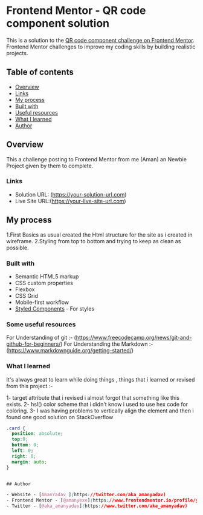 # Frontend Mentor - QR code component solution

This is a solution to the [QR code component challenge on Frontend Mentor](https://www.frontendmentor.io/challenges/qr-code-component-iux_sIO_H). Frontend Mentor challenges to improve my coding skills by building realistic projects.

## Table of contents

  - [Overview](#overview)
  - [Links](#links)
  - [My process](#my-process)
  - [Built with](#built-with)
  - [Useful resources](#useful-resources)
  - [What I learned](#what-i-learned)
  - [Author](#author)




## Overview
This a challenge posting to Frontend Mentor from me (Aman) an Newbie Project given by them to complete.


### Links

- Solution URL: (https://your-solution-url.com)
- Live Site URL:(https://your-live-site-url.com)

## My process
 1.First Basics as usual created the Html structure for the site as i created in wireframe.
 2.Styling from top to bottom and trying to keep as clean as possible.

### Built with

- Semantic HTML5 markup
- CSS custom properties
- Flexbox
- CSS Grid
- Mobile-first workflow
- [Styled Components](https://styled-components.com/) - For styles


### Some useful resources

For Understanding of git :- (https://www.freecodecamp.org/news/git-and-github-for-beginners/)
For Understanding the Markdown :- (https://www.markdownguide.org/getting-started/)


### What I learned

It's always great to learn while doing things ,
things that i learned or revised from this project :-

  1- target attribute that i revised i almost forgot that something like this exists.
  2- hsl() color scheme that i didn't know i used to use hex code for coloring.
  3- I was having problems to vertically align the element and then i found one good solution on StackOverflow


```css
.card {
  position: absolute;
  top:0;
  bottom: 0;
  left: 0;
  right: 0;
  margin: auto;
}


## Author

- Website - [AmanYadav ](https://twitter.com/aka_amanyadav)
- Frontend Mentor - [@amanyexe](https://www.frontendmentor.io/profile/yourusername)
- Twitter - [@aka_amanyadav](https://www.twitter.com/aka_amanyadav)
